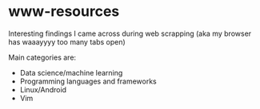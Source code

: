 # www-resources

Interesting findings I came across during web scrapping (aka my browser has waaayyyy too many tabs open)

Main categories are:
- Data science/machine learning
- Programming languages and frameworks
- Linux/Android
- Vim
